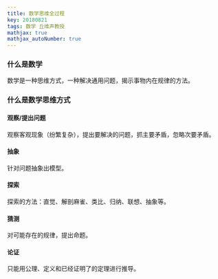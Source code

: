 ```yaml
---
title: 数学思维全过程
key: 20180821
tags: 数学 丘维声教授
mathjax: true
mathjax_autoNumber: true
---
```


### 什么是数学
数学是一种思维方式，一种解决通用问题，揭示事物内在规律的方法。
<!--more-->
### 什么是数学思维方式

#### 观察/提出问题
观察客观现象（纷繁复杂），提出要解决的问题，抓主要矛盾，忽略次要矛盾。

#### 抽象
针对问题抽象出模型。

#### 探索
探索的方法：直觉、解剖麻雀、类比、归纳、联想、抽象等。

#### 猜测
对可能存在的规律，提出命题。

#### 论证
只能用公理、定义和已经证明了的定理进行推导。